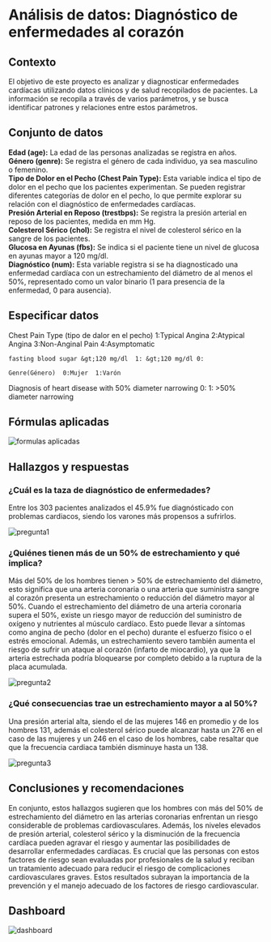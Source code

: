 Análisis de datos: Diagnóstico de enfermedades al corazón
=========================================================

Contexto
--------

 El objetivo de este proyecto es analizar y diagnosticar enfermedades cardíacas utilizando datos clínicos y de salud recopilados de pacientes. La información se recopila a través de varios parámetros, y se busca identificar patrones y relaciones entre estos parámetros.

Conjunto de datos
-----------------

 **Edad (age):** La edad de las personas analizadas se registra en años.  
 **Género (genre):** Se registra el género de cada individuo, ya sea masculino o femenino.  
 **Tipo de Dolor en el Pecho (Chest Pain Type):** Esta variable indica el tipo de dolor en el pecho que los pacientes experimentan. Se pueden registrar diferentes categorías de dolor en el pecho, lo que permite explorar su relación con el diagnóstico de enfermedades cardíacas.  
 **Presión Arterial en Reposo (trestbps):** Se registra la presión arterial en reposo de los pacientes, medida en mm Hg.  
 **Colesterol Sérico (chol):** Se registra el nivel de colesterol sérico en la sangre de los pacientes.  
 **Glucosa en Ayunas (fbs):** Se indica si el paciente tiene un nivel de glucosa en ayunas mayor a 120 mg/dl.  
 **Diagnóstico (num):** Esta variable registra si se ha diagnosticado una enfermedad cardíaca con un estrechamiento del diámetro de al menos el 50%, representado como un valor binario (1 para presencia de la enfermedad, 0 para ausencia).

Especificar datos
-----------------

   Chest Pain Type (tipo de dalor en el pecho)  1:Typical Angina 2:Atypical Angina 3:Non-Anginal Pain 4:Asymptomatic 

    fasting blood sugar &gt;120 mg/dl  1: &gt;120 mg/dl 0:  

    Genre(Género)  0:Mujer  1:Varón  

   Diagnosis of heart disease with 50% diameter narrowing  0:  1: &gt;50% diameter narrowing  


Fórmulas aplicadas
------------------

 ![formulas aplicadas](https://iili.io/HDnYVNs.jpg)
 
 Hallazgos y respuestas
----------------------

### ¿Cuál es la taza de diagnóstico de enfermedades?

 Entre los 303 pacientes analizados el 45.9% fue diagnósticado con problemas cardiacos, siendo los varones más propensos a sufrirlos.

 ![pregunta1](https://iili.io/HDnYQUP.jpg)
 
 ### ¿Quiénes tienen más de un 50% de estrechamiento y qué implica?

 Más del 50% de los hombres tienen &gt; 50% de estrechamiento del diámetro, esto significa que una arteria coronaria o una arteria que suministra sangre al corazón presenta un estrechamiento o reducción del diámetro mayor al 50%. Cuando el estrechamiento del diámetro de una arteria coronaria supera el 50%, existe un riesgo mayor de reducción del suministro de oxígeno y nutrientes al músculo cardíaco. Esto puede llevar a síntomas como angina de pecho (dolor en el pecho) durante el esfuerzo físico o el estrés emocional. Además, un estrechamiento severo también aumenta el riesgo de sufrir un ataque al corazón (infarto de miocardio), ya que la arteria estrechada podría bloquearse por completo debido a la ruptura de la placa acumulada.

 ![pregunta2](https://iili.io/HDnYbOg.jpg)
 
 ### ¿Qué consecuencias trae un estrechamiento mayor a al 50%?

 Una presión arterial alta, siendo el de las mujeres 146 en promedio y de los hombres 131, además el colesterol sérico puede alcanzar hasta un 276 en el caso de las mujeres y un 246 en el caso de los hombres, cabe resaltar que que la frecuencia cardiaca también disminuye hasta un 138.

 ![pregunta3](https://iili.io/HDnYyzJ.jpg)
 
 Conclusiones y recomendaciones
------------------------------

 En conjunto, estos hallazgos sugieren que los hombres con más del 50% de estrechamiento del diámetro en las arterias coronarias enfrentan un riesgo considerable de problemas cardiovasculares. Además, los niveles elevados de presión arterial, colesterol sérico y la disminución de la frecuencia cardíaca pueden agravar el riesgo y aumentar las posibilidades de desarrollar enfermedades cardíacas. Es crucial que las personas con estos factores de riesgo sean evaluadas por profesionales de la salud y reciban un tratamiento adecuado para reducir el riesgo de complicaciones cardiovasculares graves. Estos resultados subrayan la importancia de la prevención y el manejo adecuado de los factores de riesgo cardiovascular.

Dashboard
---------

 ![dashboard](https://iili.io/HDnaG1V.jpg)